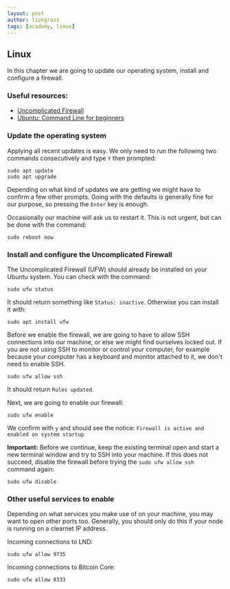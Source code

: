 ```yaml
---
layout: post
author: liongrass
tags: [academy, linux]
---
```


## Linux

In this chapter we are going to update our operating system, install and configure a firewall.

### Useful resources:

- [Uncomplicated Firewall](https://help.ubuntu.com/community/UFW)
- [Ubuntu: Command Line for beginners](https://ubuntu.com/tutorials/command-line-for-beginners#1-overview)

### Update the operating system

Applying all recent updates is easy. We only need to run the following two commands consecutively and type `Y` then prompted:

```shell
sudo apt update
sudo apt upgrade
```

Depending on what kind of updates we are getting we might have to confirm a few other prompts. Going with the defaults is generally fine for our purpose, so pressing the `Enter` key is enough.

Occasionally our machine will ask us to restart it. This is not urgent, but can be done with the command:

```shell
sudo reboot now
```


### Install and configure the Uncomplicated Firewall

The Uncomplicated Firewall (UFW) should already be installed on your Ubuntu system. You can check with the command:

```shell
sudo ufw status
```

It should return something like `Status: inactive`. Otherwise you can install it with:

```shell
sudo apt install ufw
```

Before we enable the firewall, we are going to have to allow SSH connections into our machine, or else we might find ourselves locked out. If you are not using SSH to monitor or control your computer, for example because your computer has a keyboard and monitor attached to it, we don't need to enable SSH.

```shell
sudo ufw allow ssh
```

It should return `Rules updated`.

Next, we are going to enable our firewall:

```shell
sudo ufw enable
```

We confirm with `y` and should see the notice: `Firewall is active and enabled on system startup`

**Important:** Before we continue, keep the existing terminal open and start a new terminal window and try to SSH into your machine. If this does not succeed, disable the firewall before trying the `sudo ufw allow ssh` command again:

```shell
sudo ufw disable
```

### Other useful services to enable

Depending on what services you make use of on your machine, you may want to open other ports too. Generally, you should only do this if your node is running on a clearnet IP address.

Incoming connections to LND:

```shell
sudo ufw allow 9735
```

Incoming connections to Bitcoin Core:

```shell
sudo ufw allow 8333
```

